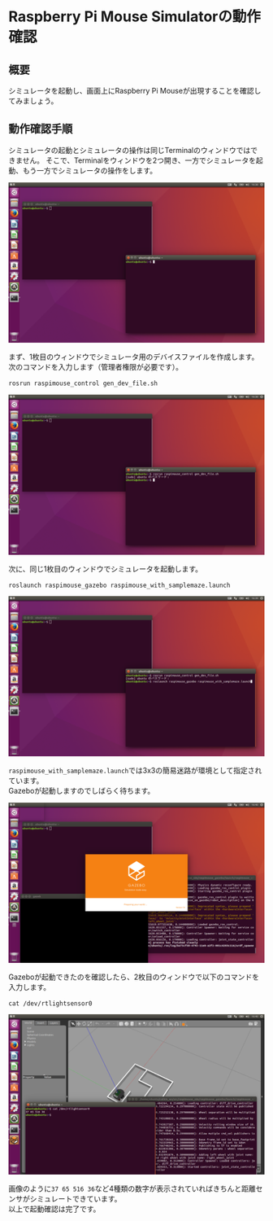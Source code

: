 # Raspberry Pi Mouse Simulatorの動作確認

## 概要

シミュレータを起動し、画面上にRaspberry Pi Mouseが出現することを確認してみましょう。

## 動作確認手順

シミュレータの起動とシミュレータの操作は同じTerminalのウィンドウではできません。 そこで、Terminalをウィンドウを2つ開き、一方でシミュレータを起動、もう一方でシミュレータの操作をします。

![](../.gitbook/assets/launch_two_terminals.png)

まず、1枚目のウィンドウでシミュレータ用のデバイスファイルを作成します。次のコマンドを入力します（管理者権限が必要です）。

```bash
rosrun raspimouse_control gen_dev_file.sh
```

![](../.gitbook/assets/rosrun_gen_dev_file.png)

次に、同じ1枚目のウィンドウでシミュレータを起動します。

```text
roslaunch raspimouse_gazebo raspimouse_with_samplemaze.launch
```

![](../.gitbook/assets/roslaunch_raspimouse_with_samplemaze.png)

`raspimouse_with_samplemaze.launch`では3x3の簡易迷路が環境として指定されています。  
Gazeboが起動しますのでしばらく待ちます。

![](../.gitbook/assets/launch_gazebo.png)

Gazeboが起動できたのを確認したら、2枚目のウィンドウで以下のコマンドを入力します。

```text
cat /dev/rtlightsensor0
```

![](../.gitbook/assets/cat_rtlightsensor0.png)

画像のように`37 65 516 36`など4種類の数字が表示されていればきちんと距離センサがシミュレートできています。  
以上で起動確認は完了です。

